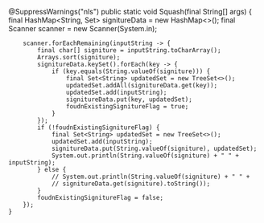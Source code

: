 @SuppressWarnings("nls")
	public static void Squash(final String[] args) {
		final HashMap<String, Set<String>> signitureData = new HashMap<>();
		final Scanner scanner = new Scanner(System.in);

		scanner.forEachRemaining(inputString -> {
			final char[] signiture = inputString.toCharArray();
			Arrays.sort(signiture);
			signitureData.keySet().forEach(key -> {
				if (key.equals(String.valueOf(signiture))) {
					final Set<String> updatedSet = new TreeSet<>();
					updatedSet.addAll(signitureData.get(key));
					updatedSet.add(inputString);
					signitureData.put(key, updatedSet);
					foudnExistingSignitureFlag = true;
				}
			});
			if (!foudnExistingSignitureFlag) {
				final Set<String> updatedSet = new TreeSet<>();
				updatedSet.add(inputString);
				signitureData.put(String.valueOf(signiture), updatedSet);
				System.out.println(String.valueOf(signiture) + " " + inputString);
			} else {
				// System.out.println(String.valueOf(signiture) + " " +
				// signitureData.get(signiture).toString());
			}
			foudnExistingSignitureFlag = false;
		});
	}

